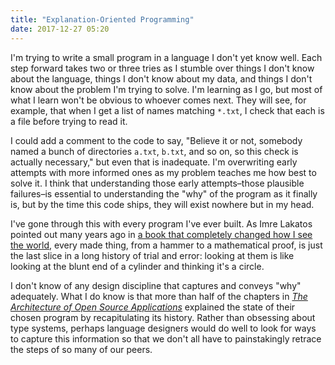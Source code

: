 ```yaml
---
title: "Explanation-Oriented Programming"
date: 2017-12-27 05:20
---
```


I'm trying to write a small program in a language I don't yet know well.
Each step forward takes two or three tries as I stumble over things I don't know about the language,
things I don't know about my data,
and things I don't know about the problem I'm trying to solve.
I'm learning as I go,
but most of what I learn won't be obvious to whoever comes next.
They will see,
for example,
that when I get a list of names matching `*.txt`,
I check that each is a file before trying to read it.

I could add a comment to the code to say,
"Believe it or not, somebody named a bunch of directories `a.txt`, `b.txt`, and so on,
so this check is actually necessary,"
but even that is inadequate.
I'm overwriting early attempts with more informed ones as my problem teaches me how best to solve it.
I think that understanding those early attempts–those plausible failures–is essential
to understanding the "why" of the program as it finally is,
but by the time this code ships,
they will exist nowhere but in my head.

I've gone through this with every program I've ever built.
As Imre Lakatos pointed out many years ago
in [a book that completely changed how I see the world](https://www.amazon.com/Proofs-Refutations-Mathematical-Discovery-Philosophy/dp/1107534054/),
every made thing,
from a hammer to a mathematical proof,
is just the last slice in a long history of trial and error:
looking at them is like looking at the blunt end of a cylinder and thinking it's a circle.

I don't know of any design discipline that captures and conveys "why" adequately.
What I do know is that more than half of the chapters in
*[The Architecture of Open Source Applications](http://aosabook.org)*
explained the state of their chosen program by recapitulating its history.
Rather than obsessing about type systems,
perhaps language designers would do well to look for ways to capture this information
so that we don't all have to painstakingly retrace the steps of so many of our peers.
